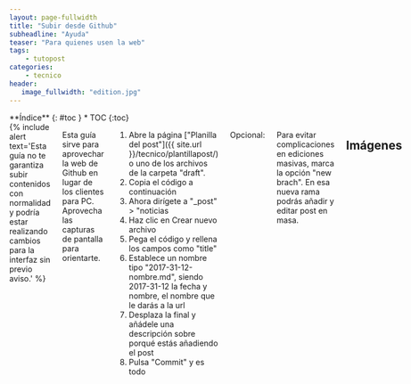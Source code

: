 ```yaml
---
layout: page-fullwidth
title: "Subir desde Github"
subheadline: "Ayuda"
teaser: "Para quienes usen la web"
tags:
    - tutopost
categories:
    - tecnico
header:
   image_fullwidth: "edition.jpg"
---
```

<div class="row">
<div class="medium-4 medium-push-8 columns" markdown="1">
<div class="panel radius" markdown="1">
**Índice**
{: #toc }
*  TOC
{:toc}
</div>
</div><!-- /.medium-4.columns -->

<div class="medium-8 medium-pull-4 columns" markdown="1">
{% include alert text='Esta guía no te garantiza subir contenidos con normalidad y podría estar realizando cambios para la interfaz sin previo aviso.' %}

Esta guía sirve para aprovechar la web de Github en lugar de los clientes para PC. Aprovecha las capturas de pantalla para orientarte.

1. Abre la página ["Planilla del post"]({{ site.url }}/tecnico/plantillapost/) o uno de los archivos de la carpeta "draft".
2. Copia el código a continuación
3. Ahora dirígete a "_post" > "noticias
4. Haz clic en Crear nuevo archivo
5. Pega el código y rellena los campos como "title"
6. Establece un nombre tipo "2017-31-12-nombre.md", siendo 2017-31-12 la fecha y nombre, el nombre que le darás a la url
7. Desplaza la final y añádele una descripción sobre porqué estás añadiendo el post
8. Pulsa "Commit" y es todo

Opcional:

Para evitar complicaciones en ediciones masivas, marca la opción "new brach". En esa nueva rama podrás añadir y editar post en masa.


## Imágenes

<!--more-->

<div class="row">
    <div class="medium-12 columns t30">
    <img src="{{ site.urlimg }}ayuda-github-1.png" alt="">
    </div><!-- /.medium-4.columns -->
</div>
<div class="row">
    <div class="medium-12 columns t30">
      <img src="{{ site.urlimg }}ayuda-github-2.png" alt="">
    </div><!-- /.medium-4.columns -->
</div>
<div class="row">
    <div class="medium-12 columns t30">
      <img src="{{ site.urlimg }}ayuda-github-3.png" alt="">
    </div><!-- /.medium-4.columns -->
</div><!-- /.row -->


<div class="row">
    <div class="medium-12 columns t30">
    <img src="{{ site.urlimg }}ayuda-github-4.png" alt="">
    </div><!-- /.medium-6.columns -->
</div>
<div class="row">
    <div class="medium-12 columns t30">
      <img src="{{ site.urlimg }}ayuda-github-5.png" alt="">
    </div><!-- /.medium-6.columns -->
</div><!-- /.row -->

## Agradecimientos

Las imágenes mostradas tienden a ser capturas de Github.

</div><!-- /.medium-8.columns -->
</div><!-- /.row -->
